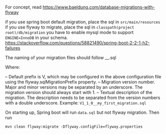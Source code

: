 For concept, read https://www.baeldung.com/database-migrations-with-flyway

if you use spring boot default migration, place the sql in `src/main/resources`
if you use flyway to migrate, place the sql in `classpath(project root)/db/migration`
you have to enable mysql mode to support `ENGINE=InnoDB` in your schema.
https://stackoverflow.com/questions/58821490/spring-boot-2-2-1-h2-failures

The naming of your migration files should follow
<Prefix><Version>__<Description>.sql

Where:

<Prefix> – Default prefix is V, which may be configured in the above configuration file using the flyway.sqlMigrationPrefix property.
<Version> – Migration version number. Major and minor versions may be separated by an underscore. The migration version should always start with 1.
<Description> – Textual description of the migration. The description needs to be separated from the version numbers with a double underscore.
Example: `V1_1_0__my_first_migration.sql` 

On starting up, Spring boot will run `data.sql` but not flyway migration. Then run
```
mvn clean flyway:migrate -Dflyway.configFile=flyway.properties
```
